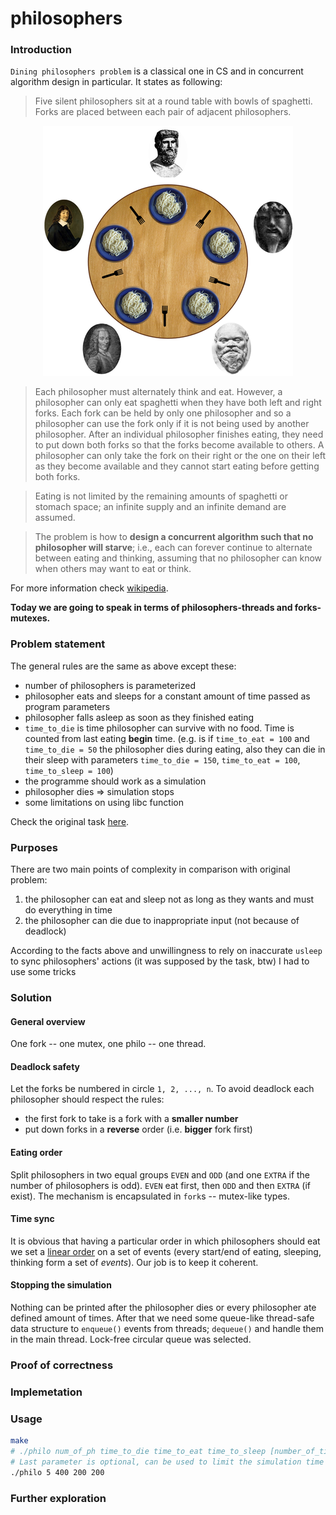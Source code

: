 # philosophers

### Introduction

`Dining philosophers problem` is a classical one in CS and
in concurrent algorithm design in particular. It states as following:

> Five silent philosophers sit at a round table with bowls of spaghetti. Forks are placed between each pair of adjacent philosophers.

<p align="center">
  <img src="resources/philos.png" />
</p>

> Each philosopher must alternately think and eat. However, a philosopher can
> only eat spaghetti when they have both left and right forks. Each fork can
> be held by only one philosopher and so a philosopher can use the fork only
> if it is not being used by another philosopher. After an individual
> philosopher finishes eating, they need to put down both forks so that the
> forks become available to others. A philosopher can only take the fork on
> their right or the one on their left as they become available and they cannot
> start eating before getting both forks.

> Eating is not limited by the remaining amounts of spaghetti or stomach space;
> an infinite supply and an infinite demand are assumed.

> The problem is how to **design a concurrent
> algorithm such that no philosopher will starve**; i.e., each can forever
> continue to alternate between eating and thinking, assuming that no
> philosopher can know when others may want to eat or think.

For more information check [wikipedia](https://en.wikipedia.org/wiki/Dining_philosophers_problem).

**Today we are going to speak in terms of philosophers-threads and forks-mutexes.**

### Problem statement

The general rules are the same as above except these:
* number of philosophers is parameterized
* philosopher eats and sleeps for a constant amount of time passed as program parameters
* philosopher falls asleep as soon as they finished eating
* `time_to_die` is time philosopher can survive with no food. Time is counted 
 from last eating **begin** time. (e.g. is if `time_to_eat = 100`
 and `time_to_die = 50` the philosopher dies during eating, also they can die
 in their sleep with parameters `time_to_die = 150`, `time_to_eat = 100`,
 `time_to_sleep = 100`)
* the programme should work as a simulation
* philosopher dies ⇒ simulation stops
* some limitations on using libc function

Check the original task [here](https://projects.intra.42.fr/projects/42cursus-philosophers).

### Purposes 
There are two main points of complexity in comparison with original problem:
1. the philosopher can eat and sleep not as long as they wants and must do everything in time
2. the philosopher can die due to inappropriate input (not because of deadlock)


According to the facts above and unwillingness to rely on inaccurate 
`usleep` to sync philosophers' actions (it was supposed by the task, btw)
I had to use some tricks

### Solution


#### General overview
One fork -- one mutex, one philo -- one thread. 


#### Deadlock safety
Let the forks be numbered in circle `1, 2, ..., n`. To avoid deadlock each 
philosopher should respect the rules:
* the first fork to take is a fork with a **smaller number**
* put down forks in a **reverse** order (i.e. **bigger** fork first)

#### Eating order
Split philosophers in two equal groups `EVEN` and `ODD` (and one `EXTRA` if the
number of philosophers is odd). `EVEN` eat first, then `ODD` and then `EXTRA`
(if exist). The mechanism is encapsulated in `fork`s -- mutex-like types.

#### Time sync
It is obvious that having a particular order in which philosophers should eat
we set a [linear order](https://en.wikipedia.org/wiki/Total_order) on a set
of events (every start/end of eating, sleeping, thinking form a set of _events_).
Our job is to keep it coherent.


#### Stopping the simulation
Nothing can be printed after the philosopher dies or every philosopher ate
defined amount of times. After that we need some queue-like thread-safe data 
structure to `enqueue()` events from threads; `dequeue()` and handle them in
the main thread. Lock-free circular queue was selected.

### Proof of correctness

### Implemetation

### Usage
```zsh 
make
# ./philo num_of_ph time_to_die time_to_eat time_to_sleep [number_of_times_each_philosopher_must_eat]
# Last parameter is optional, can be used to limit the simulation time
./philo 5 400 200 200
```

### Further exploration
